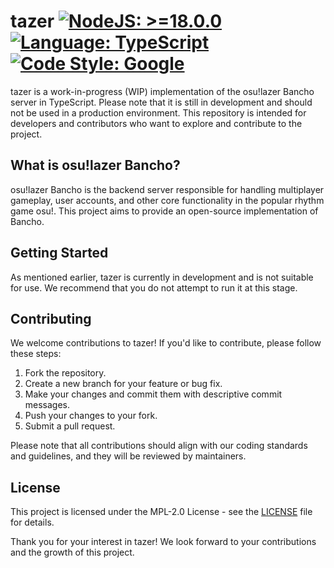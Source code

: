 # tazer [![NodeJS: >=18.0.0](https://img.shields.io/badge/NodeJS->=18.0.0-green.svg)](https://www.typescriptlang.org) [![Language: TypeScript](https://img.shields.io/badge/language-typescript-blue.svg)](https://www.typescriptlang.org) [![Code Style: Google](https://img.shields.io/badge/code%20style-gts-blueviolet.svg)](https://github.com/google/gts)

tazer is a work-in-progress (WIP) implementation of the osu!lazer Bancho server in TypeScript. Please note that it is still in development and should not be used in a production environment. This repository is intended for developers and contributors who want to explore and contribute to the project.

## What is osu!lazer Bancho?

osu!lazer Bancho is the backend server responsible for handling multiplayer gameplay, user accounts, and other core functionality in the popular rhythm game osu!. This project aims to provide an open-source implementation of Bancho.

## Getting Started

As mentioned earlier, tazer is currently in development and is not suitable for use. We recommend that you do not attempt to run it at this stage.

## Contributing

We welcome contributions to tazer! If you'd like to contribute, please follow these steps:

1. Fork the repository.
2. Create a new branch for your feature or bug fix.
3. Make your changes and commit them with descriptive commit messages.
4. Push your changes to your fork.
5. Submit a pull request.

Please note that all contributions should align with our coding standards and guidelines, and they will be reviewed by maintainers.

## License

This project is licensed under the MPL-2.0 License - see the [LICENSE](LICENSE) file for details.


Thank you for your interest in tazer! We look forward to your contributions and the growth of this project.